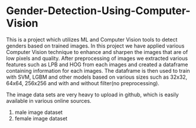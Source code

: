 # Gender-Detection-Using-Computer-Vision
This is a project which utilizes ML and Computer Vision tools to detect genders based on trained images. In this project we have applied various Computer Vision technique to enhance and sharpen the images that are of low pixels and quality. After preprocessing of images we extracted various features such as LPB and HOG from each images and created a dataframe containing information for each images. The dataframe is then used to train with SVM, LGBM and other models based on various sizes such as 32x32, 64x64, 256x256 and with and without filter(no preprocessing). 

The image data sets are very heavy to upload in github, which is easily available in various online sources.
1. male image dataset
2. female image dataset
   
